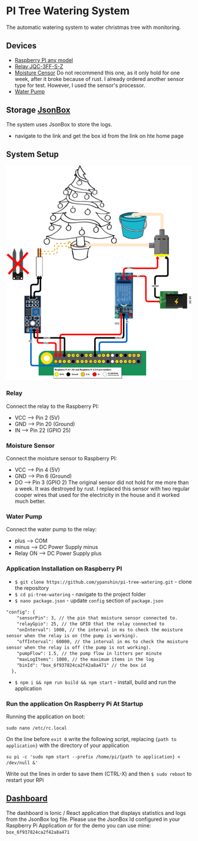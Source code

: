# PI Tree Watering System
The automatic watering system to water christmas tree with monitoring.

## Devices
- [Raspberry PI any model](https://amzn.to/3nE8tsk)
- [Relay JQC-3FF-S-Z](https://amzn.to/38jBsez)
- [Moisture Censor](https://amzn.to/3h5OksS) Do not recommend this one, as it only hold for one week, after it broke because of rust. I already ordered another sensor type for test. However, I used the sensor's processor.
- [Water Pump](https://amzn.to/2WwcDGI)

## Storage [JsonBox](https://jsonbox.io/)
The system uses JsonBox to store the logs.
- navigate to the link and get the box id from the link on hte home page
## System Setup
![Diagram](docs/assets/img/diagram.png)
### Relay
Connect the relay to the Raspberry PI:
- VCC --> Pin 2 (5V)
- GND --> Pin 20 (Ground)
- IN  --> Pin 22 (GPIO 25)

### Moisture Sensor
Connect the moisture sensor to Raspberry PI:
- VCC --> Pin 4 (5V)
- GND --> Pin 6 (Ground)
- DO  --> Pin 3 (GPIO 2)
The original sensor did not hold for me more than a week. It was destroyed by rust. I replaced this sensor with two regular cooper wires that used for the electricity in the house and it worked much better. 
### Water Pump
Connect the water pump to the relay:
- plus --> COM
- minus --> DC Power Supply minus
- Relay ON --> DC Power Supply plus

### Application Installation on Raspberry PI
- `$ git clone https://github.com/ypanshin/pi-tree-watering.git` - clone the repository
- `$ cd pi-tree-watering` - navigate to the project folder
- `$ nano package.json` - update `config` section of `package.json`
```
"config": {
    "sensorPin": 3, // the pin that moisture sensor connected to.
    "relayGpio": 25, // the GPIO that the relay connected to
    "onInterval": 1000, // the interval in ms to check the moisture sensor when the relay is on (the pump is working).
    "offInterval": 60000, // the interval in ms to check the moisture sensor when the relay is off (the pump is not working).
    "pumpFlow": 1.5, // the pump flow in litters per minute
    "maxLogItems": 1000, // the maximum items in the log
    "binId": "box_6f937824ca2f42a8a471" // the box id
  },
```
- `$ npm i && npm run build && npm start` - install, build and run the application

### Run the application On Raspberry Pi At Startup
Running the application on boot:
```
sudo nano /etc/rc.local
```
On the line before `exit 0` write the following script, replacing `{path to application}` with the directory of your application
```
su pi -c 'sudo npm start --prefix /home/pi/{path to application} < /dev/null &' 
```
Write out the lines in order to save them (CTRL-X) and then `$ sudo reboot` to restart your RPi

## [Dashboard](https://pi-tree-watering.tech.panshin.me)
The dashboard is Ionic / React application that displays statistics and logs from the JsonBox log file.
Please use the JsonBox Id configured in your Raspberry Pi Application or for the demo you can use mine: `box_6f937824ca2f42a8a471`